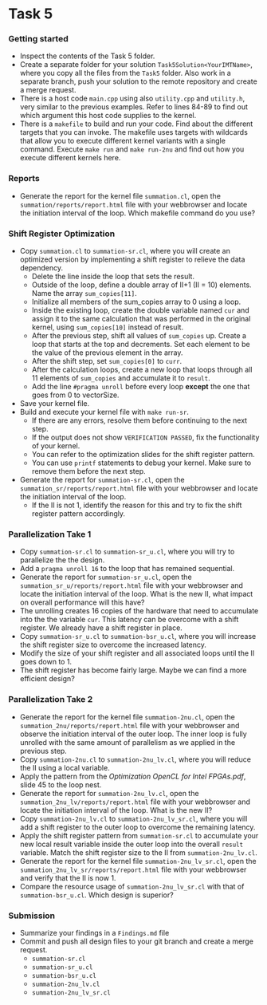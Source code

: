 # Task 5

### Getting started
- Inspect the contents of the Task 5 folder.
- Create a separate folder for your solution `Task5Solution<YourIMTName>`, where you copy all the files from the `Task5` folder. Also work in a separate branch, push your solution to the remote repository and create a merge request.
- There is a host code `main.cpp` using also `utility.cpp` and `utility.h`, very similar to the previous examples. Refer to lines 84-89 to find out which argument this host code supplies to the kernel.
- There is a `makefile` to build and run your code. Find about the different targets that you can invoke. The makefile uses targets with wildcards that allow you to execute different kernel variants with a single command. Execute `make run` and `make run-2nu` and find out how you execute different kernels here.

### Reports
- Generate the report for the kernel file `summation.cl`, open the `summation/reports/report.html` file with your webbrowser and locate the initiation interval of the loop. Which makefile command do you use?

### Shift Register Optimization
- Copy `summation.cl` to `summation-sr.cl`, where you will create an optimized version by implementing a shift register to relieve the data dependency.
	- Delete the line inside the loop that sets the result. 
	- Outside of the loop, define a double array of II+1 (II = 10) elements. Name the array `sum_copies[11]`.
	- Initialize all members of the sum_copies array to 0 using a loop.
	- Inside the existing loop, create the double variable named `cur` and assign it to the same calculation that was performed in the original kernel, using `sum_copies[10]` instead of result.
	- After the previous step, shift all values of `sum_copies` up. Create a loop that starts at the top and decrements. Set each element to be the value of the previous element in the array.
	- After the shift step, set `sum_copies[0]` to `curr`.
	- After the calculation loops, create a new loop that loops through all 11 elements of `sum_copies` and accumulate it to `result`.
	- Add the line `#pragma unroll` before every loop **except** the one that goes from 0 to vectorSize.
- Save your kernel file.
- Build and execute your kernel file with `make run-sr`.
	- If there are any errors, resolve them before continuing to the next step.
	- If the output does not show `VERIFICATION PASSED`, fix the functionality of your kernel.
	- You can refer to the optimization slides for the shift register pattern.
	- You can use `printf` statements to debug your kernel. Make sure to remove them before the next step.
- Generate the report for `summation-sr.cl`, open the `summation_sr/reports/report.html` file with your webbrowser and locate the initiation interval of the loop.
	- If the II is not 1, identify the reason for this and try to fix the shift register pattern accordingly.

### Parallelization Take 1
- Copy `summation-sr.cl` to `summation-sr_u.cl`, where you will try to parallelize the the design.
- Add a `pragma unroll 16` to the loop that has remained sequential.
- Generate the report for `summation-sr_u.cl`, open the `summation_sr_u/reports/report.html` file with your webbrowser and locate the initiation interval of the loop. What is the new II, what impact on overall performance will this have?
- The unrolling creates 16 copies of the hardware that need to accumulate into the the variable `cur`. This latency can be overcome with a shift register. We already have a shift register in place.
- Copy `summation-sr_u.cl` to `summation-bsr_u.cl`, where you will increase the shift register size to overcome the increased latency.
- Modify the size of your shift register and all associated loops until the II goes down to 1.
- The shift register has become fairly large. Maybe we can find a more efficient design?

### Parallelization Take 2
- Generate the report for the kernel file `summation-2nu.cl`, open the `summation_2nu/reports/report.html` file with your webbrowser and observe the initiation interval of the outer loop. The inner loop is fully unrolled with the same amount of parallelism as we applied in the previous step.
- Copy `summation-2nu.cl` to `summation-2nu_lv.cl`, where you will reduce the II using a local variable.
- Apply the pattern from the *Optimization OpenCL for Intel FPGAs.pdf*, slide 45 to the loop nest.
- Generate the report for `summation-2nu_lv.cl`, open the `summation_2nu_lv/reports/report.html` file with your webbrowser and locate the initiation interval of the loop. What is the new II?
- Copy `summation-2nu_lv.cl` to `summation-2nu_lv_sr.cl`, where you will add a shift register to the outer loop to overcome the remaining latency.
- Apply the shift register pattern from `summation-sr.cl` to accumulate your new local result variable inside the outer loop into the overall `result` variable. Match the shift register size to the II from `summation-2nu_lv.cl`.
- Generate the report for the kernel file `summation-2nu_lv_sr.cl`, open the `summation_2nu_lv_sr/reports/report.html` file with your webbrowser and verify that the II is now 1.
- Compare the resource usage of `summation-2nu_lv_sr.cl` with that of `summation-bsr_u.cl`. Which design is superior?

### Submission
- Summarize your findings in a `Findings.md` file
- Commit and push all design files to your git branch and create a merge request.
	- `summation-sr.cl`
	- `summation-sr_u.cl`
	- `summation-bsr_u.cl`
	- `summation-2nu_lv.cl`
	- `summation-2nu_lv_sr.cl`